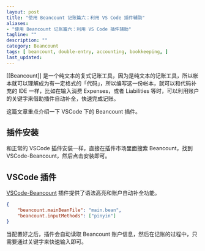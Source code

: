 ```yaml
---
layout: post
title: "使用 Beancount 记账篇六：利用 VS Code 插件辅助"
aliases: 
- "使用 Beancount 记账篇六：利用 VS Code 插件辅助"
tagline: ""
description: ""
category: Beancount
tags: [ beancount, double-entry, accounting, bookkeeping, ]
last_updated:
---
```


[[Beancount]] 是一个纯文本的复式记账工具，因为是纯文本的记账工具，所以帐本就可以理解成为有一定格式的「代码」，所以编写这一份帐本，就可以和代码补充的 IDE 一样，比如在输入消费 Expenses，或者 Liabilities 等时，可以利用账户的关键字来借助插件自动补全，快速完成记账。

这篇文章重点介绍一下 VSCode 下的 Beancount 插件。

## 插件安装

和正常的 VSCode 插件安装一样，直接在插件市场里面搜索 Beancount，找到 VSCode-Beancount，然后点击安装即可。

## VSCode 插件

[VSCode-Beancount](https://marketplace.visualstudio.com/items?itemName=Lencerf.beancount) 插件提供了语法高亮和账户自动补全功能。

```json
{
    "beancount.mainBeanFile": "main.bean",
    "beancount.inputMethods": ["pinyin"]
}
```

当配置好之后，插件会自动读取 Beancount 账户信息，然后在记账的过程中，只需要通过关键字来快速输入即可。

